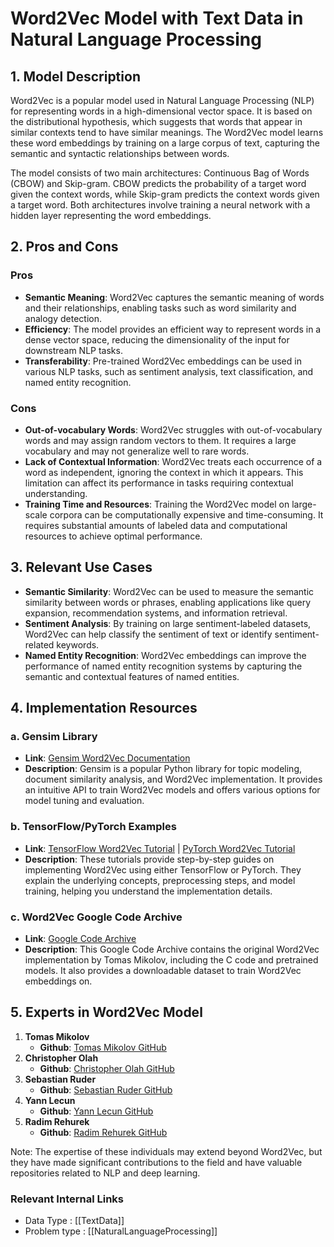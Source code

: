 # Word2Vec Model with Text Data in Natural Language Processing

## 1. Model Description
Word2Vec is a popular model used in Natural Language Processing (NLP) for representing words in a high-dimensional vector space. It is based on the distributional hypothesis, which suggests that words that appear in similar contexts tend to have similar meanings. The Word2Vec model learns these word embeddings by training on a large corpus of text, capturing the semantic and syntactic relationships between words.

The model consists of two main architectures: Continuous Bag of Words (CBOW) and Skip-gram. CBOW predicts the probability of a target word given the context words, while Skip-gram predicts the context words given a target word. Both architectures involve training a neural network with a hidden layer representing the word embeddings.

## 2. Pros and Cons

### Pros
- **Semantic Meaning**: Word2Vec captures the semantic meaning of words and their relationships, enabling tasks such as word similarity and analogy detection.
- **Efficiency**: The model provides an efficient way to represent words in a dense vector space, reducing the dimensionality of the input for downstream NLP tasks.
- **Transferability**: Pre-trained Word2Vec embeddings can be used in various NLP tasks, such as sentiment analysis, text classification, and named entity recognition.

### Cons
- **Out-of-vocabulary Words**: Word2Vec struggles with out-of-vocabulary words and may assign random vectors to them. It requires a large vocabulary and may not generalize well to rare words.
- **Lack of Contextual Information**: Word2Vec treats each occurrence of a word as independent, ignoring the context in which it appears. This limitation can affect its performance in tasks requiring contextual understanding.
- **Training Time and Resources**: Training the Word2Vec model on large-scale corpora can be computationally expensive and time-consuming. It requires substantial amounts of labeled data and computational resources to achieve optimal performance.

## 3. Relevant Use Cases
- **Semantic Similarity**: Word2Vec can be used to measure the semantic similarity between words or phrases, enabling applications like query expansion, recommendation systems, and information retrieval.
- **Sentiment Analysis**: By training on large sentiment-labeled datasets, Word2Vec can help classify the sentiment of text or identify sentiment-related keywords.
- **Named Entity Recognition**: Word2Vec embeddings can improve the performance of named entity recognition systems by capturing the semantic and contextual features of named entities.

## 4. Implementation Resources

### a. Gensim Library
- **Link**: [Gensim Word2Vec Documentation](https://radimrehurek.com/gensim/models/word2vec.html)
- **Description**: Gensim is a popular Python library for topic modeling, document similarity analysis, and Word2Vec implementation. It provides an intuitive API to train Word2Vec models and offers various options for model tuning and evaluation.

### b. TensorFlow/PyTorch Examples
- **Link**: [TensorFlow Word2Vec Tutorial](https://www.tensorflow.org/tutorials/representation/word2vec) | [PyTorch Word2Vec Tutorial](https://pytorch.org/tutorials/beginner/nlp/word_embeddings_tutorial.html)
- **Description**: These tutorials provide step-by-step guides on implementing Word2Vec using either TensorFlow or PyTorch. They explain the underlying concepts, preprocessing steps, and model training, helping you understand the implementation details.

### c. Word2Vec Google Code Archive
- **Link**: [Google Code Archive](https://code.google.com/archive/p/word2vec/)
- **Description**: This Google Code Archive contains the original Word2Vec implementation by Tomas Mikolov, including the C code and pretrained models. It also provides a downloadable dataset to train Word2Vec embeddings on.

## 5. Experts in Word2Vec Model

1. **Tomas Mikolov**
    - **Github**: [Tomas Mikolov GitHub](https://github.com/tmikolov)
2. **Christopher Olah**
    - **Github**: [Christopher Olah GitHub](https://github.com/chrisolah)
3. **Sebastian Ruder**
    - **Github**: [Sebastian Ruder GitHub](https://github.com/sebastianruder)
4. **Yann Lecun**
    - **Github**: [Yann Lecun GitHub](https://github.com/ylecun)
5. **Radim Rehurek**
    - **Github**: [Radim Rehurek GitHub](https://github.com/RaRe-Technologies)

Note: The expertise of these individuals may extend beyond Word2Vec, but they have made significant contributions to the field and have valuable repositories related to NLP and deep learning.


 ### Relevant Internal Links
- Data Type : [[TextData]]
- Problem type : [[NaturalLanguageProcessing]]
